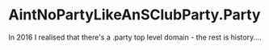 # AintNoPartyLikeAnSClubParty.Party

In 2016 I realised that there's a .party top level domain - the rest is history....
